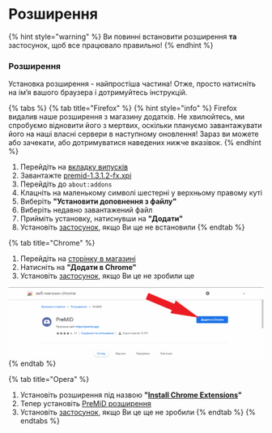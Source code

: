 # Розширення

{% hint style="warning" %}
 Ви повинні встановити розширення **та** застосунок, щоб все працювало правильно!
{% endhint %}

### Розширення

Установка розширення - найпростіша частина! Отже, просто натисніть на ім’я вашого браузера і дотримуйтесь інструкцій.

{% tabs %}
{% tab title="Firefox" %}
{% hint style="info" %}
Firefox видалив наше розширення з магазину додатків. Не хвилюйтесь, ми спробуємо відновити його з мертвих, оскільки плануємо завантажувати його на наші власні сервери в наступному оновлення! Зараз ви можете або зачекати, або дотримуватися наведених нижче вказівок.
{% endhint %}



1. Перейдіть на [вкладку випусків](https://github.com/PreMiD/PreMiD/releases)
2. Завантажте [premid-1.3.1.2-fx.xpi](https://github.com/PreMiD/PreMiD/releases)
3. Перейдіть до `about:addons`
4. Клацніть на маленькому символі шестерні у верхньому правому куті
5. Виберіть **"Установити доповнення з файлу"**
6. Виберіть недавно завантажений файл
7. Прийміть установку, натиснувши на **"Додати"**
8. Установіть [застосунок](application.md), якщо Ви ще не встановили
{% endtab %}

{% tab title="Chrome" %}
1. Перейдіть на [сторінку в магазині](https://chrome.google.com/webstore/detail/premid/agjnjboanicjcpenljmaaigopkgdnihi?authuser=0&hl=en)
2. Натисніть на **"Додати в Chrome"**
3. Установіть [застосунок](application.md), якщо Ви це не зробили ще 

![&#x412;&#x435;&#x431;-&#x43C;&#x430;&#x433;&#x430;&#x437;&#x438;&#x43D; Chrome](../.gitbook/assets/bez-imeni.png)
{% endtab %}

{% tab title="Opera" %}
1. Установіть розширення під назвою **"**[**Install Chrome Extensions**](https://addons.opera.com/en/extensions/details/install-chrome-extensions/)**"**
2. Тепер установіть [PreMiD розширення](https://chrome.google.com/webstore/detail/premid/agjnjboanicjcpenljmaaigopkgdnihi)
3. Установіть [застосунок](application.md), якщо Ви це ще не зробили
{% endtab %}
{% endtabs %}


